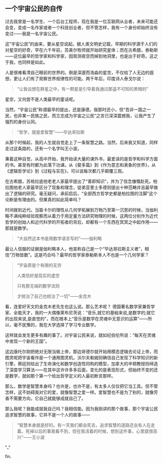 ## 一个宇宙公民的自传 ##



过去我曾是一名学生、一个后台工程师，现在我是一位互联网从业者，未来可能还会变，变成一名作家或者一个科技创业者，但不管怎样，我有一个身份却始终没有变过——我是一名宇宙公民。

这“宇宙公民”的由来，要从星空说起。据人类文明史记载，早期的科学源于人们的对星空的好奇，早在六千年前，苏美尔牧师就开始研究星体；而在古希腊，泰勒斯——这位最早的哲学家和科学家，因观测夜空而掉到地洞里，也是出于好奇。这之于我，也同样是如此。


人是很难看清自己眼前的世界的。倒是深邃而浩淼的星空，不仅给了人无边的遐想，更让人们有了观察世界规律性的可能。两千年后，印度诗人泰戈尔说：

>“让我设想在群星之中，有一颗星是引导着我通过那遥不可知的黑暗的”

星空，又何尝不是人类最早的童话呢。

当然，“宇宙公民”称谓最早的提出，还是康德。我那时还小，但“吾非一国之一民，也非某一民族之民，而立志成为宇宙之公民”之言已深深震撼我，让我产生了强烈的身份认同。

>“哲学，就是爱智慧”——毕达哥拉斯

从那个时候起，我的人生就自觉走上了一条智慧之路。当然，后来我又知道，同样走过这条路的，还有一个名字叫王小波。

秉着这种自觉，从高中开始，我开始读大量的课外书，最爱读的是哲学和科学方面的书。甚至有时都为此落下功课。从《斐多篇》到《作为意志和表象的世界》，从《逻辑哲学论》到《过程与实在》，可以说每次都几乎颠覆三观。

在古希腊，苏格拉底他老老人家最早提出了“善即知识”，并为了信念慷慨赴死。柏拉图他老人家最早区分了现象和理念，徒弟亚里士多德则提出十种范畴并且最早做出了逻辑的研究。毫无疑问，承前启后，“全部西方哲学史都是柏拉图的注脚”这个论断是有理由的。但果真的如此简单吗？

时间拨到近代。当笛卡尔的理性从几何学拓展到万物乃至第一沉思的时候，当伽利略不满纯粹经验观察而从着力于用定量方法研究物理的时候，这两位分别作为近代哲学的创始人和近代科学的开拓者的背后，却都有一个东西在冥冥之中起作用——那就是数学。

>"大自然这本书是用数学语言写的"——伽利略

最让人信服的证据是伽利略本人，他宣称自己是一个“毕达哥拉斯主义者”，相信“万物皆数”。这是巧合吗？最早的哲学家泰勒斯本人不也是一个几何学家？

>“宇宙原是个有限的无穷
>
>人类恰好是现实的虚空
>
>只有那无端的数学法则
>
>才统治了自己也统治了一切”——金克木

看，连爱好天文的金克木老先生也这么说。那么艺术呢？
德国著名数学家兼哲学家、全能天才，我的一大偶像莱布尼茨说：“音乐,就它的基础来说,是数学的;就它的出现来说,是直觉的”，而在根本上“音乐是数学在灵魂中无意识的运算”——所以，毫不犹豫的，我在大学选择了学习专业数学。

这样就会发生更多有趣的事了。对宇宙公民来说，就如纪伯伦所说：“每天在灵魂中发现一个新的王国”。

这边康托尔刚把绝对无限当做上帝，那边哥德尔就开始用模态逻辑去论证上帝，而图灵呢把宇宙看作是一个通用图灵机，沃尔夫勒姆则确信自己发现了科学知识的新引擎，蔡廷则给出了生命演化和数学创造性同构的模型，加拿大的辛顿教授则缔造了深度学习算法——在其中这许许多多后面，变化的是表现形式，但始终不变的还是数学，就如那个第一个给出哲学定义的人最初断言那样。

那么，数学是智慧本身吗？也许是，也许不是，有太多人仅仅把它当工具。但不管怎样，这不妨碍我对它的爱，就像智慧之爱一样。爱智慧也不是为了别的，就像芳香不需要方向，它自己就能够成就自己了。

那么我呢？我能成就我自己吗？我相信能。因为我刚讲的那个故事，那个宇宙公民追求智慧的故事，它并不是一个人的故事——
>"智慧本身就是好的。有一天我们都会死去，追求智慧的道路还会有人在走着。死掉以后的事我看不到，但在我活着的时候，想到这件事，心里就很高兴"——王小波

^_^

fin.